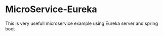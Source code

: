 # MicroService-Eureka
This is very usefull microservice example using Eureka server and spring boot
